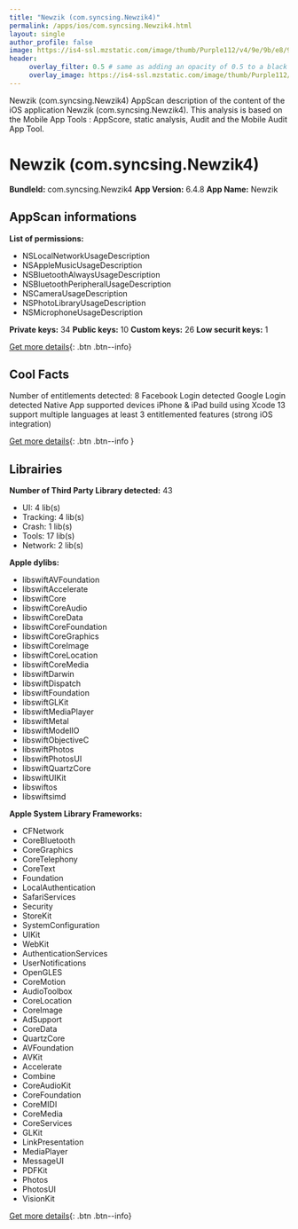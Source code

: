 ```yaml
---
title: "Newzik (com.syncsing.Newzik4)"
permalink: /apps/ios/com.syncsing.Newzik4.html
layout: single
author_profile: false
image: https://is4-ssl.mzstatic.com/image/thumb/Purple112/v4/9e/9b/e8/9e9be897-85fb-4874-41ed-74540ba6c327/AppIcon-0-0-1x_U007emarketing-0-0-0-10-0-0-sRGB-0-0-0-GLES2_U002c0-512MB-85-220-0-0.png/512x512bb.jpg
header: 
     overlay_filter: 0.5 # same as adding an opacity of 0.5 to a black background
     overlay_image: https://is4-ssl.mzstatic.com/image/thumb/Purple112/v4/9e/9b/e8/9e9be897-85fb-4874-41ed-74540ba6c327/AppIcon-0-0-1x_U007emarketing-0-0-0-10-0-0-sRGB-0-0-0-GLES2_U002c0-512MB-85-220-0-0.png/512x512bb.jpg
---
```

Newzik (com.syncsing.Newzik4) AppScan description of the content of the iOS application Newzik (com.syncsing.Newzik4). This analysis is based on the Mobile App Tools : AppScore, static analysis, Audit and the Mobile Audit App Tool.

# Newzik (com.syncsing.Newzik4)

**BundleId:** com.syncsing.Newzik4
**App Version:** 6.4.8
**App Name:** Newzik


## AppScan informations 

**List of permissions:** 
- NSLocalNetworkUsageDescription
- NSAppleMusicUsageDescription
- NSBluetoothAlwaysUsageDescription
- NSBluetoothPeripheralUsageDescription
- NSCameraUsageDescription
- NSPhotoLibraryUsageDescription
- NSMicrophoneUsageDescription
  
  
**Private keys:** 34
**Public keys:** 10
**Custom keys:** 26
**Low securit keys:** 1
  
[Get more details](/pricing.html){: .btn .btn--info}

## Cool Facts

Number of entitlements detected: 8
Facebook Login detected
Google Login detected
Native App
supported devices iPhone & iPad
build using Xcode 13
support multiple languages
at least 3 entitlemented features (strong iOS integration)
  
[Get more details](/pricing.html){: .btn .btn--info }

## Librairies 
**Number of Third Party Library detected:** 43
- UI: 4 lib(s)
- Tracking: 4 lib(s)
- Crash: 1 lib(s)
- Tools: 17 lib(s)
- Network: 2 lib(s)


**Apple dylibs:**
- libswiftAVFoundation
- libswiftAccelerate
- libswiftCore
- libswiftCoreAudio
- libswiftCoreData
- libswiftCoreFoundation
- libswiftCoreGraphics
- libswiftCoreImage
- libswiftCoreLocation
- libswiftCoreMedia
- libswiftDarwin
- libswiftDispatch
- libswiftFoundation
- libswiftGLKit
- libswiftMediaPlayer
- libswiftMetal
- libswiftModelIO
- libswiftObjectiveC
- libswiftPhotos
- libswiftPhotosUI
- libswiftQuartzCore
- libswiftUIKit
- libswiftos
- libswiftsimd


**Apple System Library Frameworks:**
- CFNetwork
- CoreBluetooth
- CoreGraphics
- CoreTelephony
- CoreText
- Foundation
- LocalAuthentication
- SafariServices
- Security
- StoreKit
- SystemConfiguration
- UIKit
- WebKit
- AuthenticationServices
- UserNotifications
- OpenGLES
- CoreMotion
- AudioToolbox
- CoreLocation
- CoreImage
- AdSupport
- CoreData
- QuartzCore
- AVFoundation
- AVKit
- Accelerate
- Combine
- CoreAudioKit
- CoreFoundation
- CoreMIDI
- CoreMedia
- CoreServices
- GLKit
- LinkPresentation
- MediaPlayer
- MessageUI
- PDFKit
- Photos
- PhotosUI
- VisionKit


  
[Get more details](/pricing.html){: .btn .btn--info}

